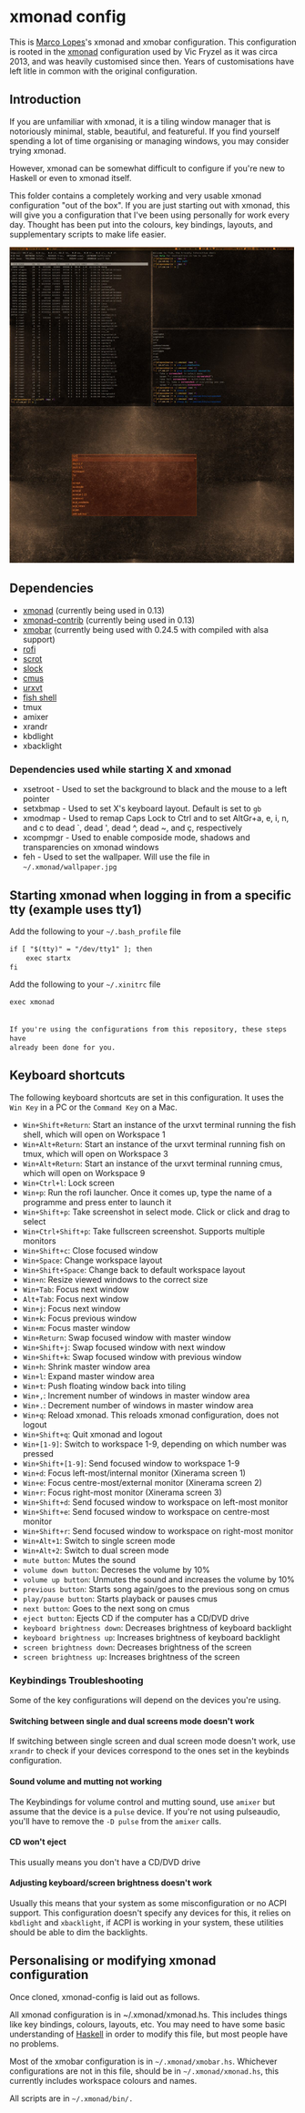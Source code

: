 # xmonad config
This is [Marco Lopes](https://github.com/mlopes/dotfiles/)'s xmonad and xmobar configuration.
This configuration is rooted in the [xmonad](http://xmonad.org/) configuration used by Vic Fryzel as it was circa 2013, and was heavily customised since then. Years of customisations have left litle in common with the original configuration.


## Introduction

If you are unfamiliar with xmonad, it is a tiling window manager that is
notoriously minimal, stable, beautiful, and featureful.  If you find yourself
spending a lot of time organising or managing windows, you may consider trying
xmonad.

However, xmonad can be somewhat difficult to configure if you're new to
Haskell or even to xmonad itself.

This folder contains a completely working and very usable xmonad
configuration "out of the box". If you are just starting out with xmonad,
this will give you a configuration that I've been using personally for
work every day. Thought has been put into the colours, key bindings, layouts,
and supplementary scripts to make life easier.

<img src="https://github.com/mlopes/dotfiles/raw/xps/.xmonad/screenshot.png" width="500px">

## Dependencies

* [xmonad](http://xmonad.org/) (currently being used in 0.13)
* [xmonad-contrib](http://hackage.haskell.org/package/xmonad-contrib) (currently being used in 0.13)
* [xmobar](http://projects.haskell.org/xmobar/) (currently being used with 0.24.5 with compiled with alsa support)
* [rofi](https://davedavenport.github.io/rofi/)
* [scrot](http://freecode.com/projects/scrot)
* [slock](http://tools.suckless.org/slock/)
* [cmus](https://cmus.github.io/)
* [urxvt](http://software.schmorp.de/pkg/rxvt-unicode.html)
* [fish shell](https://fishshell.com/)
* tmux
* amixer
* xrandr
* kbdlight
* xbacklight

### Dependencies used while starting X and xmonad

* xsetroot - Used to set the background to black and the mouse to a left pointer
* setxbmap - Used to set X's keyboard layout. Default is set to `gb`
* xmodmap - Used to remap Caps Lock to Ctrl and to set AltGr+a, e, i, n, and c to dead \`, dead ', dead ^, dead ~, and ç, respectively 
* xcompmgr - Used to enable composide mode, shadows and transparencies on xmonad windows
* feh - Used to set the wallpaper. Will use the file in `~/.xmonad/wallpaper.jpg`


## Starting xmonad when logging in from a specific tty (example uses tty1)

Add the following to your `~/.bash_profile` file
    
    if [ "$(tty)" = "/dev/tty1" ]; then
        exec startx
    fi


Add the following to your `~/.xinitrc` file
    
    exec xmonad
    

    If you're using the configurations from this repository, these steps have
    already been done for you.


## Keyboard shortcuts

The following keyboard shortcuts are set in this configuration. It uses the `Win Key` in a PC or the `Command Key` on a
Mac.

* `Win+Shift+Return`: Start an instance of the urxvt terminal running the fish shell, which will open on Workspace 1
* `Win+Alt+Return`: Start an instance of the urxvt terminal running fish on tmux, which will open on Workspace 3
* `Win+Alt+Return`: Start an instance of the urxvt terminal running cmus, which will open on Workspace 9
* `Win+Ctrl+l`: Lock screen
* `Win+p`: Run the rofi launcher.  Once it comes up, type the name of a programme and press enter to launch it
* `Win+Shift+p`: Take screenshot in select mode. Click or click and drag to select
* `Win+Ctrl+Shift+p`: Take fullscreen screenshot. Supports multiple monitors
* `Win+Shift+c`: Close focused window
* `Win+Space`: Change workspace layout
* `Win+Shift+Space`: Change back to default workspace layout
* `Win+n`: Resize viewed windows to the correct size
* `Win+Tab`: Focus next window
* `Alt+Tab`: Focus next window
* `Win+j`: Focus next window
* `Win+k`: Focus previous window
* `Win+m`: Focus master window
* `Win+Return`: Swap focused window with master window
* `Win+Shift+j`: Swap focused window with next window
* `Win+Shift+k`: Swap focused window with previous window
* `Win+h`: Shrink master window area
* `Win+l`: Expand master window area
* `Win+t`: Push floating window back into tiling
* `Win+,`: Increment number of windows in master window area
* `Win+.`: Decrement number of windows in master window area
* `Win+q`: Reload xmonad. This reloads xmonad configuration, does not logout
* `Win+Shift+q`: Quit xmonad and logout
* `Win+[1-9]`: Switch to workspace 1-9, depending on which number was pressed
* `Win+Shift+[1-9]`: Send focused window to workspace 1-9
* `Win+d`: Focus left-most/internal monitor (Xinerama screen 1)
* `Win+e`: Focus centre-most/external monitor (Xinerama screen 2)
* `Win+r`: Focus right-most monitor (Xinerama screen 3)
* `Win+Shift+d`: Send focused window to workspace on left-most monitor
* `Win+Shift+e`: Send focused window to workspace on centre-most monitor
* `Win+Shift+r`: Send focused window to workspace on right-most monitor
* `Win+Alt+1`: Switch to single screen mode
* `Win+Alt+2`: Switch to dual screen mode
* `mute button`: Mutes the sound
* `volume down button`: Decreses the volume by 10%
* `volume up button`: Unmutes the sound and increases the volume by 10%
* `previous button`: Starts song again/goes to the previous song on cmus
* `play/pause button`: Starts playback or pauses cmus
* `next button`: Goes to the next song on cmus
* `eject button`: Ejects CD if the computer has a CD/DVD drive
* `keyboard brightness down`: Decreases brightness of keyboard backlight 
* `keyboard brightness up`: Increases brightness of keyboard backlight 
* `screen brightness down`: Decreases brightness of the screen
* `screen brightness up`: Increases brightness of the screen

### Keybindings Troubleshooting

Some of the key configurations will depend on the devices you're using.

#### Switching between single and dual screens mode doesn't work
If switching between single screen and dual screen mode doesn't work, use
`xrandr` to check if your devices correspond to the ones set in the keybinds
configuration.

#### Sound volume and mutting not working
The Keybindings for volume control and mutting sound, use `amixer` but assume
that the device is a `pulse` device. If you're not using pulseaudio, you'll have to
remove the `-D pulse` from the `amixer` calls.

#### CD won't eject
This usually means you don't have a CD/DVD drive

#### Adjusting keyboard/screen brightness doesn't work
Usually this means that your system as some misconfiguration or no ACPI
support. This configuration doesn't specify any devices for this, it relies on
`kbdlight` and `xbacklight`, if ACPI is working in your system, these
utilities should be able to dim the backlights.


## Personalising or modifying xmonad configuration

Once cloned, xmonad-config is laid out as follows.

All xmonad configuration is in ~/.xmonad/xmonad.hs.  This includes
things like key bindings, colours, layouts, etc.  You may need to have some
basic understanding of [Haskell](http://www.haskell.org/haskellwiki/Haskell)
in order to modify this file, but most people have no problems.

Most of the xmobar configuration is in `~/.xmonad/xmobar.hs`. Whichever
configurations are not in this file, should be in `~/.xmonad/xmonad.hs`, this
currently includes workspace colours and names.

All scripts are in `~/.xmonad/bin/.`

